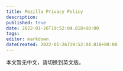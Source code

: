 ```yaml
---
title: Mozilla Privacy Policy
description:
published: true
date: 2022-01-26T19:52:04.818+08:00
tags:
editor: markdown
dateCreated: 2022-01-26T19:52:04.818+08:00
---
```


本文暂无中文，请切换到英文版。
